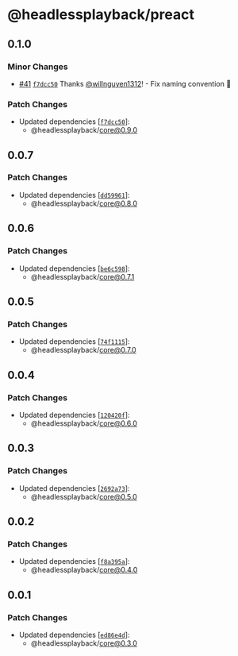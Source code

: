 # @headlessplayback/preact

## 0.1.0

### Minor Changes

- [#41](https://github.com/willnguyen1312/headlessplayback/pull/41)
  [`f7dcc50`](https://github.com/willnguyen1312/headlessplayback/commit/f7dcc5000f4674b861bc1927bb966acbd40bdbef) Thanks
  [@willnguyen1312](https://github.com/willnguyen1312)! - Fix naming convention 🎢

### Patch Changes

- Updated dependencies
  [[`f7dcc50`](https://github.com/willnguyen1312/headlessplayback/commit/f7dcc5000f4674b861bc1927bb966acbd40bdbef)]:
  - @headlessplayback/core@0.9.0

## 0.0.7

### Patch Changes

- Updated dependencies
  [[`dd59961`](https://github.com/willnguyen1312/headlessplayback/commit/dd59961da0003bc80861d3e30ebe297bac9c4721)]:
  - @headlessplayback/core@0.8.0

## 0.0.6

### Patch Changes

- Updated dependencies
  [[`be6c598`](https://github.com/willnguyen1312/headlessplayback/commit/be6c5985d14ea4846f18d0991dafc7ed1bb3dc11)]:
  - @headlessplayback/core@0.7.1

## 0.0.5

### Patch Changes

- Updated dependencies
  [[`74f1115`](https://github.com/willnguyen1312/headlessplayback/commit/74f1115e50ba80c825e2299f72fb493d45949bb0)]:
  - @headlessplayback/core@0.7.0

## 0.0.4

### Patch Changes

- Updated dependencies
  [[`120420f`](https://github.com/willnguyen1312/headlessplayback/commit/120420f7eda6738b00f87955eddff9f3a15e5993)]:
  - @headlessplayback/core@0.6.0

## 0.0.3

### Patch Changes

- Updated dependencies
  [[`2692a73`](https://github.com/willnguyen1312/headlessplayback/commit/2692a73c93851c1c4d9cb6f30767d8237e242abe)]:
  - @headlessplayback/core@0.5.0

## 0.0.2

### Patch Changes

- Updated dependencies
  [[`f8a395a`](https://github.com/willnguyen1312/headlessplayback/commit/f8a395a096ff5866b3033a3d6a597a334fa4b07c)]:
  - @headlessplayback/core@0.4.0

## 0.0.1

### Patch Changes

- Updated dependencies
  [[`ed86e4d`](https://github.com/willnguyen1312/headlessplayback/commit/ed86e4d3fd32c2f5c7731220c1c52dfa7301bdac)]:
  - @headlessplayback/core@0.3.0
